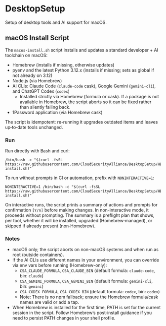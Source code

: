 # DesktopSetup

Setup of desktop tools and AI support for macOS.

## macOS Install Script

The `macos-install.sh` script installs and updates a standard developer + AI toolchain on macOS:

- Homebrew (installs if missing, otherwise updates)
- pyenv and the latest Python 3.12.x (installs if missing; sets as global if not already on 3.12)
- Node.js (via Homebrew)
- AI CLIs: Claude Code (`claude-code` cask), Google Gemini (`gemini-cli`), and ChatGPT Codex (`codex`)
  - Installed strictly via Homebrew (formula or cask). If a package is not available in Homebrew, the script aborts so it can be fixed rather than silently falling back.
- 1Password application (via Homebrew cask)

The script is idempotent: re-running it upgrades outdated items and leaves up‑to‑date tools unchanged.

### Run

Run directly with Bash and curl:

```
/bin/bash -c "$(curl -fsSL https://raw.githubusercontent.com/CloudSecurityAlliance/DesktopSetup/HEAD/macos-install.sh)"
```

To run without prompts in CI or automation, prefix with `NONINTERACTIVE=1`:

```
NONINTERACTIVE=1 /bin/bash -c "$(curl -fsSL https://raw.githubusercontent.com/CloudSecurityAlliance/DesktopSetup/HEAD/macos-install.sh)"
```

On interactive runs, the script prints a summary of actions and prompts for confirmation `[Y/n]` before making changes. In non-interactive mode, it proceeds without prompting.
The summary is a preflight plan that shows, per tool, whether it will be installed, upgraded (Homebrew‑managed), or skipped if already present (non‑Homebrew).

### Notes

- macOS only; the script aborts on non-macOS systems and when run as root (outside containers).
- If the AI CLIs use different names in your environment, you can override via env vars before running (Homebrew-only):
  - `CSA_CLAUDE_FORMULA`, `CSA_CLAUDE_BIN` (default formula: `claude-code`, bin: `claude`)
  - `CSA_GEMINI_FORMULA`, `CSA_GEMINI_BIN` (default formula: `gemini-cli`, bin: `gemini`)
  - `CSA_CODEX_FORMULA`, `CSA_CODEX_BIN` (default formula: `codex`, bin: `codex`)
  - Note: There is no npm fallback; ensure the Homebrew formula/cask names are valid or add a tap.
- When Homebrew is installed for the first time, PATH is set for the current session in the script. Follow Homebrew’s post‑install guidance if you need to persist PATH changes in your shell profile.
